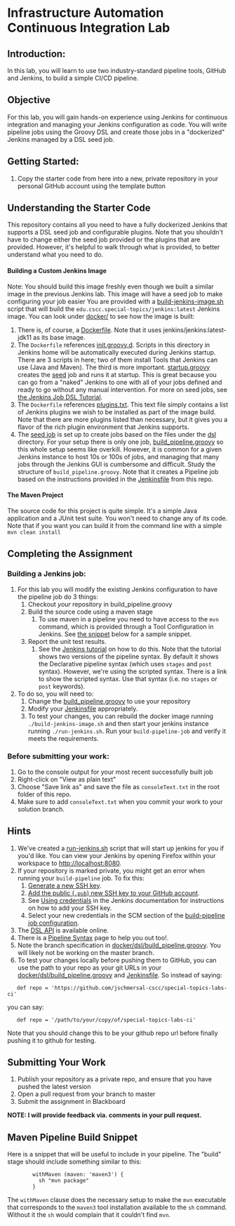 # Infrastructure Automation Continuous Integration Lab

## Introduction: 

In this lab, you will learn to use two industry-standard pipeline tools, GitHub and Jenkins, to build a simple CI/CD pipeline.  

## Objective

For this lab, you will gain hands-on experience using Jenkins for continuous integration and managing your Jenkins configuration
as code.  You will write pipeline jobs using the Groovy DSL and create those jobs in a "dockerized" Jenkins managed by a DSL seed job.

## Getting Started:

1. Copy the starter code from here into a new, private repository in your personal GitHub account using the template button

## Understanding the Starter Code
This repository contains all you need to have a fully dockerized Jenkins that supports a DSL seed job and 
configurable plugins.  Note that you shouldn't have to change either the seed job provided or the plugins that are 
provided.  However, it's helpful to walk through what is provided, to better understand what you need to do.

#### Building a Custom Jenkins Image
Note:  You should build this image freshly even though we built a similar image in the previous Jenkins lab.  This image will have a seed job to make configuring your job easier
You are provided with a [build-jenkins-image.sh](build-jenkins-image.sh) script that will build the `edu.cscc.special-topics/jenkins:latest` Jenkins image.  You can look under [docker/](docker/) to see how the image is built:
1. There is, of course, a [Dockerfile](docker/Dockerfile). Note that it uses jenkins/jenkins:latest-jdk11 as its base image. 
1. The `Dockerfile` references [init.groovy.d](docker/init.groovy.d).  Scripts in this directory in Jenkins home will be automatically executed during Jenkins startup.  There are 3 scripts in here; two of them install Tools that Jenkins can use (Java and Maven).  The third is more important.  [startup.groovy](docker/init.groovy.d/startup.groovy) creates the [seed](docker/jobs/seed.groovy) job and runs it at startup.  This is great because you can go from a "naked" Jenkins to one with all of your jobs defined and ready to go without any manual intervention.  For more on seed jobs, see [the Jenkins Job DSL Tutorial](https://github.com/jenkinsci/job-dsl-plugin/wiki/Tutorial---Using-the-Jenkins-Job-DSL).
1. The `Dockerfile` references [plugins.txt](docker/plugins.txt).  This text file simply contains a list of Jenkins plugins we wish to be installed as part of the image build.  Note that there are more plugins listed than necessary, but it gives you a flavor of the rich plugin environment that Jenkins supports.
1. The [seed job](docker/jobs/seed.groovy) is set up to create jobs based on the files under the [dsl](docker/dsl) directory.  For your setup there is only one job, [build_pipeline.groovy](docker/dsl/build_pipeline.groovy) so this whole setup seems like overkill.  However, it is common for a given Jenkins instance to host 10s or 100s of jobs, and managing that many jobs through the Jenkins GUI is cumbersome and difficult.  Study the structure of `build_pipeline.groovy`.  Note that it creates a Pipeline job based on the instructions provided in the [Jenkinsfile](Jenkinsfile) from this repo.

#### The Maven Project
The source code for this project is quite simple.  It's a simple Java application and a JUnit test suite.  You won't need to change any of its code.  Note that if you want you can build it from the command line with a simple `mvn clean install`

## Completing the Assignment

### Building a Jenkins job: 

1. For this lab you will modify the existing Jenkins configuration to have the pipeline job do 3 things:
    1. Checkout _your_ repository in  build_pipeline.groovy
    1. Build the source code using a maven stage
        1. To use maven in a pipeline you need to have access to the `mvn` command, which is provided through a Tool Configuration in Jenkins.  See [the snippet](#maven-pipeline-build-snippet) below for a sample snippet.
    1. Report the unit test results.
        1. See the [Jenkins tutorial](https://jenkins.io/doc/pipeline/tour/tests-and-artifacts/) on how to do this.  Note that the tutorial shows two versions of the pipeline syntax.  By default it shows the Declarative pipeline syntax (which uses `stages` and `post` syntax).  However, we're using the scripted syntax.  There is a link to show the scripted syntax.  Use that syntax (i.e. no `stages` or `post` keywords).
1. To do so, you will need to:
    1. Change the [build_pipeline.groovy](docker/dsl/build_pipeline.groovy) to use your repository
    1. Modify your [Jenkinsfile](Jenkinsfile) appropriately. 
    1. To test your changes, you can rebuild the docker image running `./build-jenkins-image.sh` and then start your jenkins instance running `./run-jenkins.sh`.  Run your `build-pipeline-job` and verify it meets the requirements.

### Before submitting your work:

1. Go to the console output for your most recent successfully built job
2. Right-click on "View as plain text"
3. Choose "Save link as" and save the file as `consoleText.txt` in the root folder of this repo.
4. Make sure to add `consoleText.txt` when you commit your work to your solution branch. 

## Hints
1. We've created a [run-jenkins.sh](run-jenkins.sh) script that will start up jenkins for you if you'd like.  You can view your Jenkins by opening Firefox within your workspace to [http://localhost:8080](http://localhost:8080).
2. If your repository is marked private, you might get an error when running your `build-pipeline` job.  To fix this:
   1. [Generate a new SSH key](https://docs.github.com/en/authentication/connecting-to-github-with-ssh/generating-a-new-ssh-key-and-adding-it-to-the-ssh-agent#generating-a-new-ssh-key). 
   2. [Add the public (`.pub`) new SSH key to your GitHub account](https://docs.github.com/en/authentication/connecting-to-github-with-ssh/adding-a-new-ssh-key-to-your-github-account).
   3. See [Using credentials](https://www.jenkins.io/doc/book/using/using-credentials/) in the Jenkins documentation for instructions on how to add your SSH key. 
   4. Select your new credentials in the SCM section of the  [build-pipeline job configuration](http://localhost:8080/job/build-pipeline-job/configure).
3. The [DSL API](https://jenkinsci.github.io/job-dsl-plugin/) is available online.
4. There is a [Pipeline Syntax](http://localhost:8080/job/build-pipeline-job/pipeline-syntax/) page to help you out too!.
5. Note the branch specification in [docker/dsl/build_pipeline.groovy](docker/dsl/build_pipeline.groovy).  You will likely not be working on the master branch.
6. To test your changes locally before pushing them to GitHub, you can use the path to your repo as your git URLs in your [docker/dsl/build_pipeline.groovy](docker/dsl/build_pipeline.groovy) and [Jenkinsfile](Jenkinsfile).  So instead of saying:
```
   def repo = 'https://github.com/jschmersal-cscc/special-topics-labs-ci'
```
you can say:
```
   def repo = '/path/to/your/copy/of/special-topics-labs-ci'
```
Note that you should change this to be your github repo url before finally pushing it to github for testing. 

## Submitting Your Work

1. Publish your repository as a private repo, and ensure that you have pushed the latest version
1. Open a pull request from your branch to master
1. Submit the assignment in Blackboard 

__NOTE: I will provide feedback via. comments in your pull request.__

## Maven Pipeline Build Snippet
Here is a snippet that will be useful to include in your pipeline.  The "build" stage should include something similar to this: 
```
        withMaven (maven: 'maven3') {
          sh "mvn package"
        }
```
The `withMaven` clause does the necessary setup to make the `mvn` executable that corresponds to the `maven3` tool installation
available to the `sh` command.  Without it the `sh` would complain that it couldn't find `mvn`.
